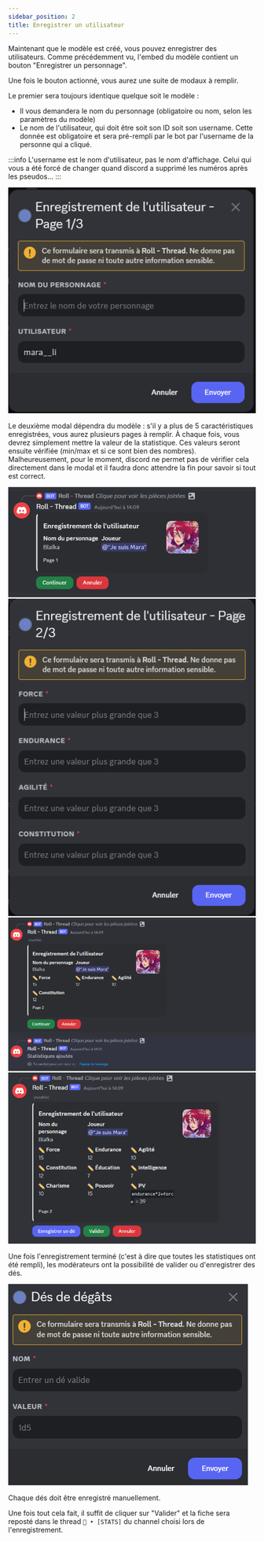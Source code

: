 ```yaml
---
sidebar_position: 2
title: Enregistrer un utilisateur
---
```


Maintenant que le modèle est créé, vous pouvez enregistrer des utilisateurs. Comme précédemment vu, l'embed du modèle contient un bouton "Enregistrer un personnage".

Une fois le bouton actionné, vous aurez une suite de modaux à remplir.

Le premier sera toujours identique quelque soit le modèle :
- Il vous demandera le nom du personnage (obligatoire ou nom, selon les paramètres du modèle)
- Le nom de l'utilisateur, qui doit être soit son ID soit son username. Cette donnée est obligatoire et sera pré-rempli par le bot par l'username de la personne qui a cliqué. 

:::info
L'username est le nom d'utilisateur, pas le nom d'affichage. Celui qui vous a été forcé de changer quand discord a supprimé les numéros après les pseudos...
:::

![Page_1](../assets/register/register_user_P1.png)

Le deuxième modal dépendra du modèle : s'il y a plus de 5 caractéristiques enregistrées, vous aurez plusieurs pages à remplir. À chaque fois, vous devrez simplement mettre la valeur de la statistique. Ces valeurs seront ensuite vérifiée (min/max et si ce sont bien des nombres). Malheureusement, pour le moment, discord ne permet pas de vérifier cela directement dans le modal et il faudra donc attendre la fin pour savoir si tout est correct.

![Page_2](../assets/register/register_user_P2_Embed.png)
![Page_2_modal](../assets/register/register_user_P2_Modal.png)
![Page_3_Embed](../assets/register/register_user_P3_Embed.png)
![Fin](../assets/register/register_user_Fin_embed.png)

Une fois l'enregistrement terminé (c'est à dire que toutes les statistiques ont été rempli), les modérateurs ont la possibilité de valider ou d'enregistrer des dés.

![modal_dice](../assets/register/register_dice_modal.png)

Chaque dés doit être enregistré manuellement.

Une fois tout cela fait, il suffit de cliquer sur "Valider" et la fiche sera reposté dans le thread `📝 • [STATS]` du channel choisi lors de l'enregistrement.